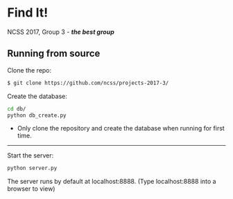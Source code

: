 # Find It!
NCSS 2017, Group 3 - _**the best group**_
## Running from source

Clone the repo:
```bash
$ git clone https://github.com/ncss/projects-2017-3/
```
Create the database:
```bash
cd db/
python db_create.py
```

- Only clone the repository and create the database when running for first time.
---
Start the server:
```bash
python server.py
```
The server runs by default at localhost:8888. (Type localhost:8888 into a browser to view)
